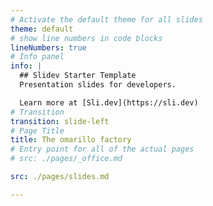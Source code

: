 ```yaml
---
# Activate the default theme for all slides
theme: default
# show line numbers in code blocks
lineNumbers: true
# Info panel
info: |
  ## Slidev Starter Template
  Presentation slides for developers.

  Learn more at [Sli.dev](https://sli.dev)
# Transition
transition: slide-left
# Page Title
title: The omarillo factory
# Entry point for all of the actual pages
# src: ./pages/_office.md

src: ./pages/slides.md

---
```

 